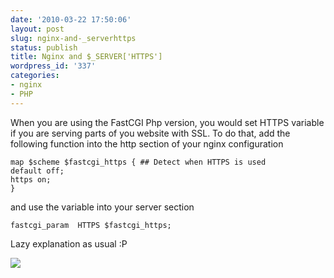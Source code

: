 ```yaml
---
date: '2010-03-22 17:50:06'
layout: post
slug: nginx-and-_serverhttps
status: publish
title: Nginx and $_SERVER['HTTPS']
wordpress_id: '337'
categories:
- nginx
- PHP
---
```


When you are using the FastCGI Php version, you would set HTTPS variable if you are serving parts of you website with SSL.
To do that, add the following function into the http section of your nginx configuration
```
map $scheme $fastcgi_https { ## Detect when HTTPS is used
default off;
https on;
}
```
and use the variable into your server section
```
fastcgi_param  HTTPS $fastcgi_https;
```

Lazy explanation as usual :P


![](http://img.zemanta.com/pixy.gif?x-id=b551158c-e2e9-8fde-ae41-d8c9797abc56)
